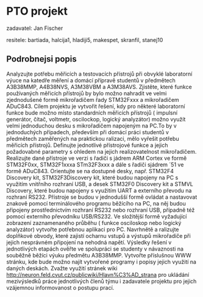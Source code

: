 # PTO projekt #

zadavatel: Jan Fischer

resitele: bartiada, halcija1, hladiji5, makespet, skranfil, stanej10

## Podrobnejsi popis ##

Analyzujte potřebu měřicích a testovacích přístrojů při obvyklé laboratorní výuce na katedře měření a domácí přípravě studentů v předmětech A3B38MMP, A4B38NVS, A3M38VBM a A3M38AVS. Zjistěte, které funkce používaných měřicích přístrojů by bylo možno nahradit ve velmi zjednodušené formě mikrořadičem řady STM32Fxxx a mikrořadičem ADuC843. Cílem projektu je vytvořit řešení, kdy pro některé laboratorní funkce bude možno místo standardních měřicích přístrojů ( impulsní generátor, čítač, voltmetr, oscilockop, logický analyzátor) možno využít velmi jednoduchou desku s mikrořadičem napojeným na PC.To by v jednoduchých případech, především při domácí práci studentů v předmětech zaměřených na praktickou ralizaci, mělo vyřešit potřebu měřicích přístrojů. Definujte jednotlivé přístrojové funkce a jejich požadovabné parametry s ohledem na jejich realizovatelnost mikrořadičem. Realizujte dané přístroje ve verzi s řadiči s jádrem ARM Cortex ve formě STM32F0xx, STM32F1xxxa STm32F3xxx a dále s řadiči sjádrem ´51 ve formě ADuC843. Orientujte se na dostupné desky, např. STM32F4 Discovery kit, STM32F3Discovery kit, které budou napojeny na PC s využitím vnitřního rozhraní USB, a desek STM32F0 Discovery kit a STMVL Discovery, které budou napojeny s využitím UART a externího převodu na rozhraní RS232. Přístroje se budou v jednodušší formě ovládat a nastavovat znakově pomocí terminálového programu běžícího na PC, na něj budou připojeny prostřednictvím rozhraní RS232 nebo rozhraní USB, případně též pomocí externího převodníku USB/RS232. Ve složitější formě vyžadující zobrazení zaznamenaného průběhu ( funkce osciloskop nebo logický analyzátor) vytvořte potřebnou aplikaci pro PC. Navrhnětě a ralizujte doplňkové obvody, které zajistí ocharnu vstupů a výstupů mikrořadiče při jejich nesprávném připojení na nehodná napětí. Výsledky řešení v jednotlivých etapách ověřte ve spolupráci se studenty v návaznosti na souběžně běžíci výuku předmětu A3B38MMP. Vytvořte příslušnou WWW stránku, kde bude možno najít vytvořené programy i popisy jejich využití na daných deskách. Zvažte využití stránek wiki http://neuron.feld.cvut.cz/publicwiki/Hlavn%C3%AD_strana pro ukládání mezivýsledků práce jednotlivých členů týmu i zadavatele projektu pro jejich vzájemnou informovanost o postupu prací.
